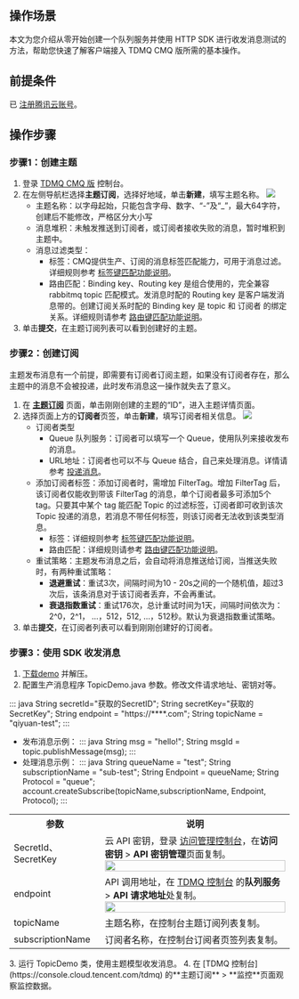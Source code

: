## 操作场景

本文为您介绍从零开始创建一个队列服务并使用 HTTP SDK 进行收发消息测试的方法，帮助您快速了解客户端接入 TDMQ CMQ 版所需的基本操作。

## 前提条件

已 [注册腾讯云账号](https://cloud.tencent.com/document/product/378/17985)。

## 操作步骤

### 步骤1：创建主题

1. 登录 [TDMQ CMQ 版](https://console.cloud.tencent.com/tdmq/cmq-queue) 控制台。
2. 在左侧导航栏选择**主题订阅**，选择好地域，单击**新建**，填写主题名称。
   ![](https://main.qcloudimg.com/raw/0c23b3858e41822f45439a7d0c81dd9b.png)
   - 主题名称：以字母起始，只能包含字母、数字、“-”及“_”，最大64字符，创建后不能修改，严格区分大小写
   - 消息堆积：未触发推送到订阅者，或订阅者接收失败的消息，暂时堆积到主题中。
   - 消息过滤类型：
     - 标签：CMQ提供生产、订阅的消息标签匹配能力，可用于消息过滤。详细规则参考 [标签键匹配功能说明](https://cloud.tencent.com/document/product/1496/61024)。
     - 路由匹配：Binding key、Routing key 是组合使用的，完全兼容 rabbitmq topic 匹配模式。发消息时配的 Routing key 是客户端发消息带的。创建订阅关系时配的 Binding key 是 topic 和 订阅者 的绑定关系。详细规则请参考 [路由键匹配功能说明](https://cloud.tencent.com/document/product/1496/61026)。
3. 单击**提交**，在主题订阅列表可以看到创建好的主题。

### 步骤2：创建订阅

主题发布消息有一个前提，即需要有订阅者订阅主题，如果没有订阅者存在，那么主题中的消息不会被投递，此时发布消息这一操作就失去了意义。

1. 在 **[主题订阅](https://console.cloud.tencent.com/tdmq/cmq-queue)** 页面，单击刚刚创建的主题的“ID”，进入主题详情页面。
2. 选择页面上方的**订阅者**页签，单击**新建**，填写订阅者相关信息。
   ![](https://main.qcloudimg.com/raw/ae9095b2ef8d56cf563dc272b40a5e29.png)
   - 订阅者类型
     - Queue 队列服务：订阅者可以填写一个 Queue，使用队列来接收发布的消息。
     - URL地址：订阅者也可以不与 Queue 结合，自己来处理消息。详情请参考 [投递消息](https://cloud.tencent.com/document/product/406/7420)。
   - 添加订阅者标签：添加订阅者时，需增加 FilterTag。增加 FilterTag 后，该订阅者仅能收到带该 FilterTag 的消息，单个订阅者最多可添加5个 tag。只要其中某个 tag 能匹配 Topic 的过滤标签，订阅者即可收到该次 Topic 投递的消息，若消息不带任何标签，则该订阅者无法收到该类型消息。
     - 标签：详细规则参考 [标签键匹配功能说明](https://cloud.tencent.com/document/product/1496/61024)。
     - 路由匹配：详细规则请参考 [路由键匹配功能说明](https://cloud.tencent.com/document/product/1496/61026)。
   - 重试策略：主题发布消息之后，会自动将消息推送给订阅，当推送失败时，有两种重试策略：
     - **退避重试**：重试3次，间隔时间为10 - 20s之间的一个随机值，超过3次后，该条消息对于该订阅者丢弃，不会再重试。
     - **衰退指数重试**：重试176次，总计重试时间为1天，间隔时间依次为：2^0，2^1， …，512，512, …，512秒。默认为衰退指数重试策略。
3. 单击**提交**，在订阅者列表可以看到刚刚创建好的订阅者。

### 步骤3：使用 SDK 收发消息

1. [下载demo](https://github.com/tencentyun/cmq-java-sdk) 并解压。
2. 配置生产消息程序 TopicDemo.java 参数。修改文件请求地址、密钥对等。
<dx-codeblock>
:::  java
String secretId="获取的SecretID";
String secretKey="获取的SecretKey";
String endpoint = "https://****.com";
String topicName = "qiyuan-test";
:::
</dx-codeblock>
<ul><li>发布消息示例：
<dx-codeblock>
:::  java
String msg = "hello!";
String msgId = topic.publishMessage(msg);
:::
</dx-codeblock> </li>
<li>处理消息示例：
<dx-codeblock>
:::  java
String queueName = "test";
String subscriptionName = "sub-test";
String Endpoint = queueName;
String Protocol = "queue";
account.createSubscribe(topicName,subscriptionName, Endpoint, Protocol);
:::
</dx-codeblock></li></ul>
<table>
    <tr>
        <th>参数</th>
        <th>说明</th>
    </tr>
    <tr>
        <td>SecretId、SecretKey</td>
        <td>云 API 密钥，登录 <a href = "https://console.cloud.tencent.com/cam">访问管理控制台</a>，在<b>访问密钥</b> > <b>API 密钥管理</b>页面复制。
            <img src = "https://qcloudimg.tencent-cloud.cn/raw/9bad5337c7ac55ebe72dbd3e1bc6d2b4.png" style="width: 100%">
        </td>
    </tr>
    <tr>
        <td>endpoint</td>
        <td>API 调用地址，在 <a href = "https://console.cloud.tencent.com/tdmq">TDMQ 控制台</a> 的<b>队列服务</b> > <b>API 请求地址</b>处复制。
            <img src = "https://qcloudimg.tencent-cloud.cn/raw/f7a50b8d8dd2b73030a3c5ca8ec4d020.png" style="width: 100%">
        </td>
    </tr>
    <tr>
        <td>topicName</td>
        <td>主题名称，在控制台主题订阅列表复制。</td>
    </tr>
    <tr>
        <td>subscriptionName</td>
        <td>订阅者名称，在控制台订阅者页签列表复制。</td>
    </tr>
</table>
3. 运行 TopicDemo 类，使用主题模型收发消息。
4. 在 [TDMQ 控制台](https://console.cloud.tencent.com/tdmq) 的**主题订阅** > **监控**页面观察监控数据。

